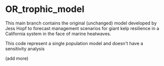 # OR_trophic_model

This main branch contains the original (unchanged) model developed by Jess Hopf to 
forecast management scenarios for giant kelp resilience in a California system in the face of marine heatwaves.

This code represent a single population model and doesn't have a sensitivity analysis 

(add more)